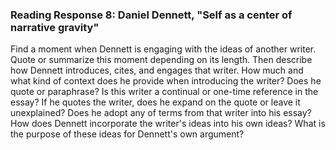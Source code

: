 ### Reading Response 8: Daniel Dennett, "Self as a center of narrative gravity"

Find a moment when Dennett is engaging with the ideas of another writer. Quote or summarize this moment depending on its length. Then describe how Dennett introduces, cites, and engages that writer. How much and what kind of context does he provide when introducing the writer? Does he quote or paraphrase? Is this writer a continual or one-time reference in the essay? If he quotes the writer, does he expand on the quote or leave it unexplained? Does he adopt any of terms from that writer into his essay? How does Dennett incorporate the writer's ideas into his own ideas? What is the purpose of these ideas for Dennett's own argument?
